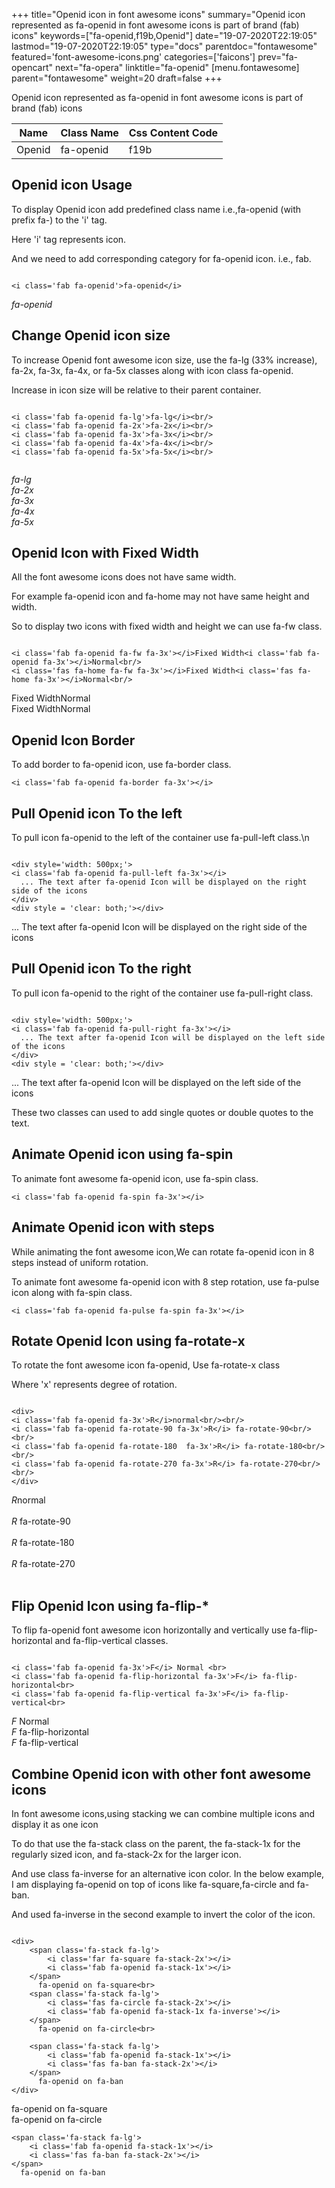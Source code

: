+++
title="Openid icon in font awesome icons"
summary="Openid icon represented as fa-openid in font awesome icons is part of brand (fab) icons"
keywords=["fa-openid,f19b,Openid"]
date="19-07-2020T22:19:05"
lastmod="19-07-2020T22:19:05"
type="docs"
parentdoc="fontawesome"
featured='font-awesome-icons.png'
categories=['faicons']
prev="fa-opencart"
next="fa-opera"
linktitle="fa-openid"
[menu.fontawesome]
parent="fontawesome"
weight=20
draft=false
+++


Openid icon represented as fa-openid in font awesome icons is part of brand (fab) icons

<div class='table-responsive'><table class='table'><thead><tr><th>Name</th><th>Class Name</th><th>Css Content Code</th></tr></thead><tbody><tr><td>Openid</td><td>fa-openid</td><td>f19b</td></tr></tbody></table></div>



## Openid icon Usage

To display Openid icon add predefined class name i.e.,fa-openid (with prefix fa-) to the 'i' tag.

Here 'i' tag represents icon.

And we need to add corresponding category for fa-openid icon. i.e., fab.


```

<i class='fab fa-openid'>fa-openid</i>
```

<i class='fab fa-openid'>fa-openid</i>




## Change Openid icon size
To increase Openid font awesome icon size, use the fa-lg (33% increase), fa-2x, fa-3x, fa-4x, or fa-5x classes along with icon class fa-openid.

Increase in icon size will be relative to their parent container. 

```

<i class='fab fa-openid fa-lg'>fa-lg</i><br/>
<i class='fab fa-openid fa-2x'>fa-2x</i><br/>
<i class='fab fa-openid fa-3x'>fa-3x</i><br/>
<i class='fab fa-openid fa-4x'>fa-4x</i><br/>
<i class='fab fa-openid fa-5x'>fa-5x</i><br/>
            
```

<i class='fab fa-openid fa-lg'>fa-lg</i><br/>
<i class='fab fa-openid fa-2x'>fa-2x</i><br/>
<i class='fab fa-openid fa-3x'>fa-3x</i><br/>
<i class='fab fa-openid fa-4x'>fa-4x</i><br/>
<i class='fab fa-openid fa-5x'>fa-5x</i><br/>
            



## Openid Icon with Fixed Width 

All the font awesome icons does not have same width.

For example fa-openid icon and fa-home may not have same height and width.

So to display two icons with fixed width and height we can use fa-fw class.


```

<i class='fab fa-openid fa-fw fa-3x'></i>Fixed Width<i class='fab fa-openid fa-3x'></i>Normal<br/>
<i class='fas fa-home fa-fw fa-3x'></i>Fixed Width<i class='fas fa-home fa-3x'></i>Normal<br/>
```

<i class='fab fa-openid fa-fw fa-3x'></i>Fixed Width<i class='fab fa-openid fa-3x'></i>Normal<br/>
<i class='fas fa-home fa-fw fa-3x'></i>Fixed Width<i class='fas fa-home fa-3x'></i>Normal<br/>



## Openid Icon Border 

To add border to fa-openid icon, use fa-border class.


```
<i class='fab fa-openid fa-border fa-3x'></i>

```
<i class='fab fa-openid fa-border fa-3x'></i>





## Pull Openid icon To the left

To pull icon fa-openid to the left of the container use fa-pull-left class.\n

```

<div style='width: 500px;'>
<i class='fab fa-openid fa-pull-left fa-3x'></i>
  ... The text after fa-openid Icon will be displayed on the right side of the icons
</div>
<div style = 'clear: both;'></div>
```

<div style='width: 500px;'>
<i class='fab fa-openid fa-pull-left fa-3x'></i>
  ... The text after fa-openid Icon will be displayed on the right side of the icons
</div>
<div style = 'clear: both;'></div>




## Pull Openid icon To the right
To pull icon fa-openid to the right of the container use fa-pull-right class.

```

<div style='width: 500px;'>
<i class='fab fa-openid fa-pull-right fa-3x'></i>
  ... The text after fa-openid Icon will be displayed on the left side of the icons
</div>
<div style = 'clear: both;'></div>
```

<div style='width: 500px;'>
<i class='fab fa-openid fa-pull-right fa-3x'></i>
  ... The text after fa-openid Icon will be displayed on the left side of the icons
</div>
<div style = 'clear: both;'></div>

These two classes can used to add single quotes or double quotes to the text.


## Animate Openid icon using fa-spin
To animate font awesome fa-openid icon, use fa-spin class.

```
<i class='fab fa-openid fa-spin fa-3x'></i>
```
<i class='fab fa-openid fa-spin fa-3x'></i>




## Animate Openid icon with steps
While animating the font awesome icon,We can rotate fa-openid icon in 8 steps instead of uniform rotation.

To animate font awesome fa-openid icon with 8 step rotation, use fa-pulse icon along with fa-spin class.


```
<i class='fab fa-openid fa-pulse fa-spin fa-3x'></i>

```
<i class='fab fa-openid fa-pulse fa-spin fa-3x'></i>





## Rotate Openid Icon using fa-rotate-x
To rotate the font awesome icon fa-openid, Use fa-rotate-x class

Where 'x' represents degree of rotation.


```

<div>
<i class='fab fa-openid fa-3x'>R</i>normal<br/><br/>
<i class='fab fa-openid fa-rotate-90 fa-3x'>R</i> fa-rotate-90<br/><br/> 
<i class='fab fa-openid fa-rotate-180  fa-3x'>R</i> fa-rotate-180<br/><br/> 
<i class='fab fa-openid fa-rotate-270 fa-3x'>R</i> fa-rotate-270<br/><br/>
</div>
```

<div>
<i class='fab fa-openid fa-3x'>R</i>normal<br/><br/>
<i class='fab fa-openid fa-rotate-90 fa-3x'>R</i> fa-rotate-90<br/><br/> 
<i class='fab fa-openid fa-rotate-180  fa-3x'>R</i> fa-rotate-180<br/><br/> 
<i class='fab fa-openid fa-rotate-270 fa-3x'>R</i> fa-rotate-270<br/><br/>
</div>




## Flip Openid Icon using fa-flip-*
To flip fa-openid font awesome icon horizontally and vertically use fa-flip-horizontal and fa-flip-vertical classes. 

```

<i class='fab fa-openid fa-3x'>F</i> Normal <br>
<i class='fab fa-openid fa-flip-horizontal fa-3x'>F</i> fa-flip-horizontal<br>
<i class='fab fa-openid fa-flip-vertical fa-3x'>F</i> fa-flip-vertical<br>
```

<i class='fab fa-openid fa-3x'>F</i> Normal <br>
<i class='fab fa-openid fa-flip-horizontal fa-3x'>F</i> fa-flip-horizontal<br>
<i class='fab fa-openid fa-flip-vertical fa-3x'>F</i> fa-flip-vertical<br>




## Combine Openid icon with other font awesome icons
In font awesome icons,using stacking we can combine multiple icons and display it as one icon 

To do that use the fa-stack class on the parent, the fa-stack-1x for the regularly sized icon, and fa-stack-2x for the larger icon.

And use class fa-inverse for an alternative icon color. 
In the below example, I am displaying fa-openid on top of icons like fa-square,fa-circle and fa-ban.

And used fa-inverse in the second example to invert the color of the icon.

```

<div>
    <span class='fa-stack fa-lg'>
        <i class='far fa-square fa-stack-2x'></i>
        <i class='fab fa-openid fa-stack-1x'></i>
    </span>
      fa-openid on fa-square<br>
    <span class='fa-stack fa-lg'>
        <i class='fas fa-circle fa-stack-2x'></i>
        <i class='fab fa-openid fa-stack-1x fa-inverse'></i>
    </span>
      fa-openid on fa-circle<br>

    <span class='fa-stack fa-lg'>
        <i class='fab fa-openid fa-stack-1x'></i>
        <i class='fas fa-ban fa-stack-2x'></i>
    </span>
      fa-openid on fa-ban
</div>
```

<div>
    <span class='fa-stack fa-lg'>
        <i class='far fa-square fa-stack-2x'></i>
        <i class='fab fa-openid fa-stack-1x'></i>
    </span>
      fa-openid on fa-square<br>
    <span class='fa-stack fa-lg'>
        <i class='fas fa-circle fa-stack-2x'></i>
        <i class='fab fa-openid fa-stack-1x fa-inverse'></i>
    </span>
      fa-openid on fa-circle<br>

    <span class='fa-stack fa-lg'>
        <i class='fab fa-openid fa-stack-1x'></i>
        <i class='fas fa-ban fa-stack-2x'></i>
    </span>
      fa-openid on fa-ban
</div>






